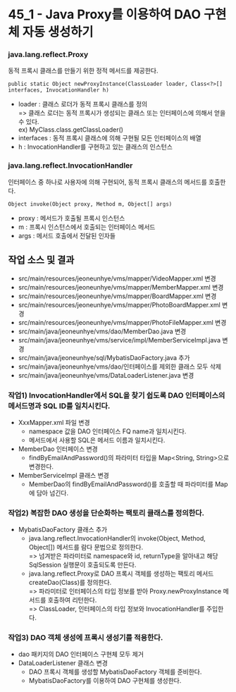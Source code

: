 # 45_1 - Java Proxy를 이용하여 DAO 구현체 자동 생성하기

### java.lang.reflect.Proxy

동적 프록시 클래스를 만들기 위한 정적 메서드를 제공한다.

```
public static Object newProxyInstance(ClassLoader loader, Class<?>[] interfaces, InvocationHandler h)
```

- loader : 클래스 로더가 동적 프록시 클래스를 정의  
=> 클래스 로더는 동적 프록시가 생성되는 클래스 또는 인터페이스에 의해서 얻을 수 있다.  
   ex) MyClass.class.getClassLoader()
- interfaces : 동적 프록시 클래스에 의해 구현될 모든 인터페이스의 배열
- h : InvocationHandler를 구현하고 있는 클래스의 인스턴스

### java.lang.reflect.InvocationHandler

인터페이스 중 하나로 사용자에 의해 구현되어, 동적 프록시 클래스의 메서드를 호출한다.

```
Object invoke(Object proxy, Method m, Object[] args)
```

- proxy : 메서드가 호출될 프록시 인스턴스
- m : 프록시 인스턴스에서 호출되는 인터페이스 메서드
- args : 메서드 호출에서 전달된 인자들


## 작업 소스 및 결과

- src/main/resources/jeoneunhye/vms/mapper/VideoMapper.xml 변경
- src/main/resources/jeoneunhye/vms/mapper/MemberMapper.xml 변경
- src/main/resources/jeoneunhye/vms/mapper/BoardMapper.xml 변경
- src/main/resources/jeoneunhye/vms/mapper/PhotoBoardMapper.xml 변경
- src/main/resources/jeoneunhye/vms/mapper/PhotoFileMapper.xml 변경
- src/main/java/jeoneunhye/vms/dao/MemberDao.java 변경
- src/main/java/jeoneunhye/vms/service/impl/MemberServiceImpl.java 변경
- src/main/java/jeoneunhye/sql/MybatisDaoFactory.java 추가
- src/main/java/jeoneunhye/vms/dao/인터페이스를 제외한 클래스 모두 삭제
- src/main/java/jeoneunhye/vms/DataLoaderListener.java 변경

### 작업1) InvocationHandler에서 SQL을 찾기 쉽도록 DAO 인터페이스의 메서드명과 SQL ID를 일치시킨다.

- XxxMapper.xml 파일 변경
    - namespace 값을 DAO 인터페이스 FQ name과 일치시킨다.
    - 메서드에서 사용할 SQL은 메서드 이름과 일치시킨다.
- MemberDao 인터페이스 변경
    - findByEmailAndPassword()의 파라미터 타입을 Map<String, String>으로 변경한다.
- MemberServiceImpl 클래스 변경
    - MemberDao의 findByEmailAndPassword()를 호출할 때 파라미터를 Map에 담아 넘긴다.

### 작업2) 복잡한 DAO 생성을 단순화하는 팩토리 클래스를 정의한다.

- MybatisDaoFactory 클래스 추가
    - java.lang.reflect.InvocationHandler의 invoke(Object, Method, Object[]) 메서드를 람다 문법으로 정의한다.  
    => 넘겨받은 파라미터로 namespace와 id, returnType을 알아내고 해당 SqlSession 실행문이 호출되도록 만든다.
    - java.lang.reflect.Proxy로 DAO 프록시 객체를 생성하는 팩토리 메서드 createDao(Class<T>)를 정의한다.  
    => 파라미터로 인터페이스의 타입 정보를 받아 Proxy.newProxyInstance 메서드를 호출하여 리턴한다.  
    => ClassLoader, 인터페이스의 타입 정보와 InvocationHandler를 주입한다.

### 작업3) DAO 객체 생성에 프록시 생성기를 적용한다.

- dao 패키지의 DAO 인터페이스 구현체 모두 제거
- DataLoaderListener 클래스 변경
    - DAO 프록시 객체를 생성할 MybatisDaoFactory 객체를 준비한다.
    - MybatisDaoFactory를 이용하여 DAO 구현체를 생성한다.